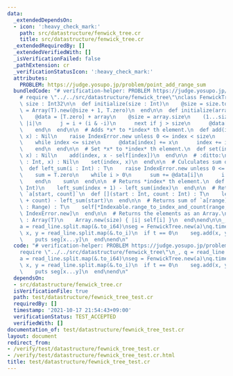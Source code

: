 ```yaml
---
data:
  _extendedDependsOn:
  - icon: ':heavy_check_mark:'
    path: src/datastructure/fenwick_tree.cr
    title: src/datastructure/fenwick_tree.cr
  _extendedRequiredBy: []
  _extendedVerifiedWith: []
  _isVerificationFailed: false
  _pathExtension: cr
  _verificationStatusIcon: ':heavy_check_mark:'
  attributes:
    PROBLEM: https://judge.yosupo.jp/problem/point_add_range_sum
  bundledCode: "# verification-helper: PROBLEM https://judge.yosupo.jp/problem/point_add_range_sum\n\
    # require \"../../src/datastructure/fenwick_tree\"\nclass FenwickTree(T)\n  getter\
    \ size : Int32\n\n  def initialize(size : Int)\n    @size = size.to_i\n    @data\
    \ = Array(T).new(@size + 1, T.zero)\n  end\n\n  def initialize(array : Array(T))\n\
    \    @data = [T.zero] + array\n    @size = array.size\n    (1...size).each do\
    \ |i|\n      j = i + (i & -i)\n      next if j > size\n      @data[j] += @data[i]\n\
    \    end\n  end\n\n  # Adds *x* to *index* th element.\n  def add(index : Int,\
    \ x) : Nil\n    raise IndexError.new unless 0 <= index < size\n    index += 1\n\
    \    while index <= size\n      @data[index] += x\n      index += index & -index\n\
    \    end\n  end\n\n  # Set *x* to *index* th element.\n  def set(index : Int,\
    \ x) : Nil\n    add(index, x - self[index])\n  end\n\n  # :ditto:\n  def []=(index\
    \ : Int, x) : Nil\n    set(index, x)\n  end\n\n  # Culculates sum of `a[0...i]`.\n\
    \  def left_sum(i : Int) : T\n    raise IndexError.new unless 0 <= i <= size\n\
    \    sum = T.zero\n    while i > 0\n      sum += @data[i]\n      i -= i & -i\n\
    \    end\n    sum\n  end\n\n  # Returns *index* th element.\n  def [](index :\
    \ Int)\n    left_sum(index + 1) - left_sum(index)\n  end\n\n  # Returns sum of\
    \ `a[start, count]`\n  def [](start : Int, count : Int) : T\n    left_sum(start\
    \ + count) - left_sum(start)\n  end\n\n  # Returns sum of `a[range]`\n  def [](range\
    \ : Range) : T\n    self[*Indexable.range_to_index_and_count(range, size) || raise\
    \ IndexError.new]\n  end\n\n  # Returns the elements as an Array.\n  def to_a\
    \ : Array(T)\n    Array.new(size) { |i| self[i] }\n  end\nend\n\n_, q = read_line.split.map(&.to_i)\n\
    a = read_line.split.map(&.to_i64)\nseg = FenwickTree.new(a)\nq.times do\n  t,\
    \ x, y = read_line.split.map(&.to_i)\n  if t == 0\n    seg.add(x, y)\n  else\n\
    \    puts seg[x...y]\n  end\nend\n"
  code: "# verification-helper: PROBLEM https://judge.yosupo.jp/problem/point_add_range_sum\n\
    require \"../../src/datastructure/fenwick_tree\"\n_, q = read_line.split.map(&.to_i)\n\
    a = read_line.split.map(&.to_i64)\nseg = FenwickTree.new(a)\nq.times do\n  t,\
    \ x, y = read_line.split.map(&.to_i)\n  if t == 0\n    seg.add(x, y)\n  else\n\
    \    puts seg[x...y]\n  end\nend\n"
  dependsOn:
  - src/datastructure/fenwick_tree.cr
  isVerificationFile: true
  path: test/datastructure/fewnick_tree_test.cr
  requiredBy: []
  timestamp: '2021-10-17 21:54:43+09:00'
  verificationStatus: TEST_ACCEPTED
  verifiedWith: []
documentation_of: test/datastructure/fewnick_tree_test.cr
layout: document
redirect_from:
- /verify/test/datastructure/fewnick_tree_test.cr
- /verify/test/datastructure/fewnick_tree_test.cr.html
title: test/datastructure/fewnick_tree_test.cr
---
```

